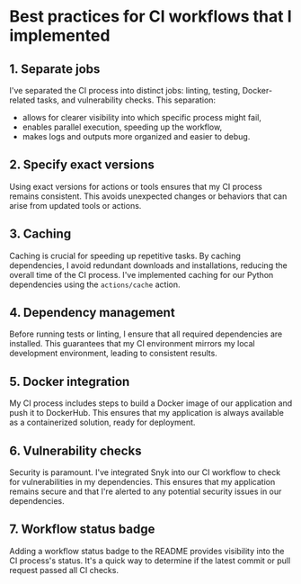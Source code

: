 # Best practices for CI workflows that I implemented

## 1. Separate jobs

I've separated the CI process into distinct jobs: linting, testing, Docker-related tasks, and vulnerability checks. This separation:
- allows for clearer visibility into which specific process might fail,
- enables parallel execution, speeding up the workflow,
- makes logs and outputs more organized and easier to debug.

## 2. Specify exact versions

Using exact versions for actions or tools ensures that my CI process remains consistent. This avoids unexpected changes or behaviors that can arise from updated tools or actions.

## 3. Caching

Caching is crucial for speeding up repetitive tasks. By caching dependencies, I avoid redundant downloads and installations, reducing the overall time of the CI process. I've implemented caching for our Python dependencies using the `actions/cache` action.

## 4. Dependency management

Before running tests or linting, I ensure that all required dependencies are installed. This guarantees that my CI environment mirrors my local development environment, leading to consistent results.

## 5. Docker integration

My CI process includes steps to build a Docker image of our application and push it to DockerHub. This ensures that my application is always available as a containerized solution, ready for deployment.

## 6. Vulnerability checks

Security is paramount. I've integrated Snyk into our CI workflow to check for vulnerabilities in my dependencies. This ensures that my application remains secure and that I're alerted to any potential security issues in our dependencies.

## 7. Workflow status badge

Adding a workflow status badge to the README provides visibility into the CI process's status. It's a quick way to determine if the latest commit or pull request passed all CI checks.